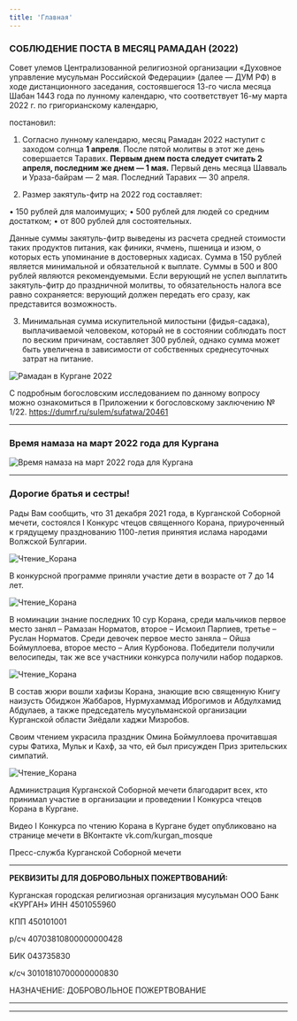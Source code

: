 ```yaml
---
title: 'Главная'
---
```


### СОБЛЮДЕНИЕ ПОСТА В МЕСЯЦ РАМАДАН (2022)

Совет улемов Централизованной религиозной организации «Духовное управление мусульман Российской Федерации» (далее — ДУМ РФ) в ходе дистанционного заседания, состоявшегося 13-го числа месяца Шабан 1443 года по лунному календарю, что соответствует 16-му марта 2022 г. по григорианскому календарю,

постановил:

1. Согласно лунному календарю, месяц Рамадан 2022 наступит с заходом солнца **1 апреля**. После пятой молитвы в этот же день совершается Таравих. **Первым днем поста следует считать 2 апреля, последним же днем — 1 мая.** Первый день месяца Шавваль и Ураза-байрам — 2 мая. Последний Таравих — 30 апреля.

2. Размер закятуль-фитр на 2022 год составляет:

• 150 рублей для малоимущих;
• 500 рублей для людей со средним достатком;
• от 800 рублей для состоятельных.

Данные суммы закятуль-фитр выведены из расчета средней стоимости таких продуктов питания, как финики, ячмень, пшеница и изюм, о которых есть упоминание в достоверных хадисах. Сумма в 150 рублей является минимальной и обязательной к выплате. Суммы в 500 и 800 рублей являются рекомендуемыми. Если верующий не успел выплатить закятуль-фитр до праздничной молитвы, то обязательность налога все равно сохраняется: верующий должен передать его сразу, как представится возможность.

3. Минимальная сумма искупительной милостыни (фидья-садака), выплачиваемой человеком, который не в состоянии соблюдать пост по веским причинам, составляет 300 рублей, однако сумма может быть увеличена в зависимости от собственных среднесуточных затрат на питание.

![Рамадан в Кургане 2022](./index/ramadan22.jpg)

С подробным богословским исследованием по данному вопросу можно ознакомиться в Приложении к богословскому заключению № 1/22. https://dumrf.ru/sulem/sufatwa/20461

---
### Время намаза на март 2022 года для Кургана

![Время намаза на март 2022 года для Кургана](./index/03.22.jpg)

---

### Дорогие братья и сестры!

Рады Вам сообщить, что 31 декабря 2021 года, в Курганской Соборной мечети, состоялся I Конкурс чтецов священного Корана, приуроченный к грядущему празднованию 1100-летия
принятия ислама народами Волжской Булгарии.

![Чтение_Корана](./index/qu0.jpg)

В конкурсной программе приняли участие дети в возрасте от 7 до 14 лет.

![Чтение_Корана](./index/qu1.jpg)

В номинации знание последних 10 сур Корана, среди мальчиков первое место занял – Рамазан Норматов, второе – Исмоил Парпиев, третье – Руслан Норматов.
Среди девочек первое место заняла – Ойша Боймуллоева, второе место – Алия Курбонова.
Победители получили велосипеды, так же все участники конкурса получили набор подарков.

![Чтение_Корана](./index/qu3.jpg)

В состав жюри вошли хафизы Корана, знающие всю священную Книгу наизусть Обиджон Жаббаров, Нурмухаммад Иброгимов и Абдулхамид Абдулаев, а также председатель мусульманской организации Курганской области Зиёдали хаджи Мизробов.

Своим чтением украсила праздник Омина Боймуллоева прочитавшая суры Фатиха, Мульк и Кахф, за что, ей был присужден Приз зрительских симпатий.

![Чтение_Корана](./index/qu2.jpg)

Администрация Курганской Соборной мечети благодарит всех, кто принимал участие в организации и проведении I Конкурса чтецов Корана в Кургане.

Видео I Конкурса по чтению Корана в Кургане будет опубликовано на странице мечети в ВКонтакте vk.com/kurgan_mosque

Пресс-служба Курганской Соборной мечети

---


**РЕКВИЗИТЫ ДЛЯ ДОБРОВОЛЬНЫХ ПОЖЕРТВОВАНИЙ:**

Курганская городская религиозная организация мусульман
ООО Банк «КУРГАН»
ИНН 4501055960

КПП 450101001

р/сч 40703810800000000428

БИК 043735830

к/сч 30101810700000000830

НАЗНАЧЕНИЕ: ДОБРОВОЛЬНОЕ ПОЖЕРТВОВАНИЕ

---


---


